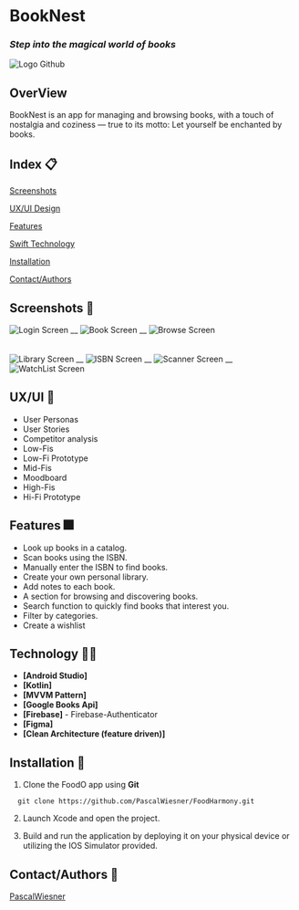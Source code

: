 # BookNest
### _Step into the magical world of books_

![Logo Github](https://github.com/user-attachments/assets/150af7c7-62de-41af-adfb-2eb8843c8341)


## OverView

BookNest is an app for managing and browsing books, with a touch of nostalgia and coziness — true to its motto: Let yourself be enchanted by books.

## Index 📋

[Screenshots](#Screenshots)

[UX/UI Design](#UX/UI)

[Features](#Features)

[Swift Technology](#Swift-Technology)

[Installation](#Installation)

[Contact/Authors](#Contact/Authors)


## Screenshots 📱


![Login Screen](https://github.com/user-attachments/assets/15073037-eb74-49cc-838d-bec27db0fb43)
__
![Book Screen](https://github.com/user-attachments/assets/5a0c9c84-754e-48a6-85dc-c8829d9697f9)
__
![Browse Screen](https://github.com/user-attachments/assets/6c960bed-770d-461f-877d-0666ea8c10f9)
<br><br><br>
![Library Screen](https://github.com/user-attachments/assets/68f92016-e039-4c23-842e-683fd197132e)
__
![ISBN Screen](https://github.com/user-attachments/assets/f0dd010b-294a-4f06-b262-59dc54e60d95)
__
![Scanner Screen](https://github.com/user-attachments/assets/200ab4bd-7503-4e1f-84d0-4bd2e77fe806)
__
![WatchList Screen](https://github.com/user-attachments/assets/fbfddbf9-a129-4a8b-bb85-7d8df57b5c21)



## UX/UI 🌈

- User Personas
- User Stories
- Competitor analysis
- Low-Fis
- Low-Fi Prototype
- Mid-Fis
- Moodboard
- High-Fis
- Hi-Fi Prototype

## Features 🎆

- Look up books in a catalog. 
- Scan books using the ISBN.
- Manually enter the ISBN to find books.
- Create your own personal library.
- Add notes to each book.
- A section for browsing and discovering books.
- Search function to quickly find books that interest you. 
- Filter by categories.
- Create a wishlist

## Technology 👨‍💻

- **[Android Studio]**
- **[Kotlin]**
- **[MVVM Pattern]**
- **[Google Books Api]**
- **[Firebase]** - Firebase-Authenticator 
- **[Figma]**
- **[Clean Architecture (feature driven)]**

 ## Installation 💽

1. Clone the FoodO app using **Git**

```git
  git clone https://github.com/PascalWiesner/FoodHarmony.git

```
2. Launch Xcode and open the project.

3. Build and run the application by deploying it on your physical device or utilizing the IOS Simulator provided.




## Contact/Authors 🧾

[PascalWiesner](https://github.com/PascalWiesner)
